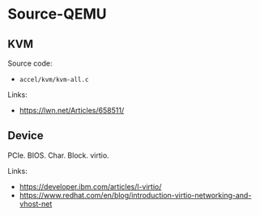 # Source-QEMU


## KVM

Source code:

- `accel/kvm/kvm-all.c`

Links:

- https://lwn.net/Articles/658511/


## Device

PCIe. BIOS. Char. Block. virtio.

Links:

- https://developer.ibm.com/articles/l-virtio/
- https://www.redhat.com/en/blog/introduction-virtio-networking-and-vhost-net
